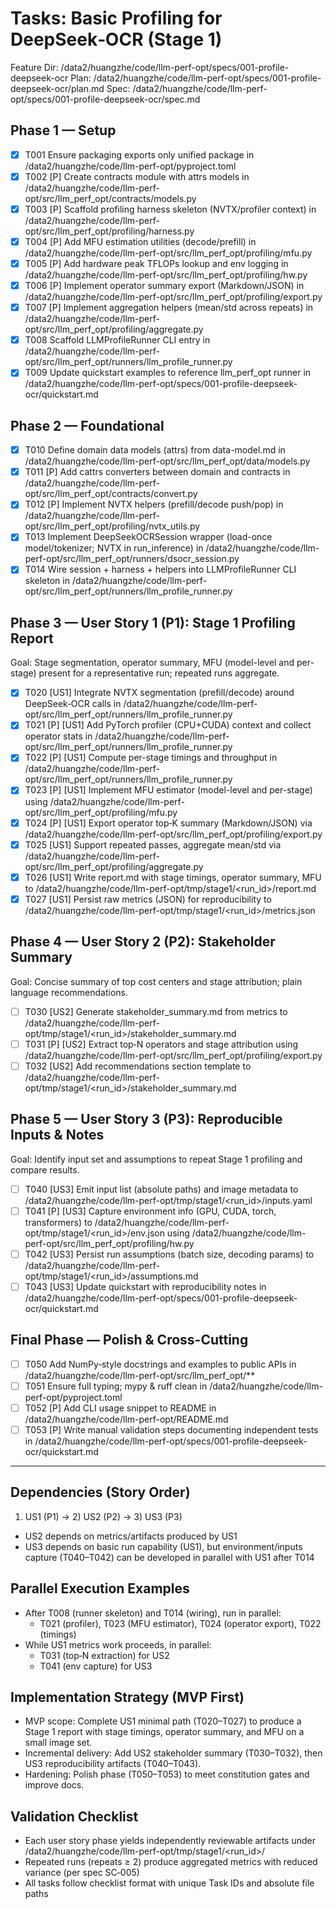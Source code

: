 # Tasks: Basic Profiling for DeepSeek‑OCR (Stage 1)

Feature Dir: /data2/huangzhe/code/llm-perf-opt/specs/001-profile-deepseek-ocr
Plan: /data2/huangzhe/code/llm-perf-opt/specs/001-profile-deepseek-ocr/plan.md
Spec: /data2/huangzhe/code/llm-perf-opt/specs/001-profile-deepseek-ocr/spec.md

## Phase 1 — Setup

- [X] T001 Ensure packaging exports only unified package in /data2/huangzhe/code/llm-perf-opt/pyproject.toml
- [X] T002 [P] Create contracts module with attrs models in /data2/huangzhe/code/llm-perf-opt/src/llm_perf_opt/contracts/models.py
- [X] T003 [P] Scaffold profiling harness skeleton (NVTX/profiler context) in /data2/huangzhe/code/llm-perf-opt/src/llm_perf_opt/profiling/harness.py
- [X] T004 [P] Add MFU estimation utilities (decode/prefill) in /data2/huangzhe/code/llm-perf-opt/src/llm_perf_opt/profiling/mfu.py
- [X] T005 [P] Add hardware peak TFLOPs lookup and env logging in /data2/huangzhe/code/llm-perf-opt/src/llm_perf_opt/profiling/hw.py
- [X] T006 [P] Implement operator summary export (Markdown/JSON) in /data2/huangzhe/code/llm-perf-opt/src/llm_perf_opt/profiling/export.py
- [X] T007 [P] Implement aggregation helpers (mean/std across repeats) in /data2/huangzhe/code/llm-perf-opt/src/llm_perf_opt/profiling/aggregate.py
- [X] T008 Scaffold LLMProfileRunner CLI entry in /data2/huangzhe/code/llm-perf-opt/src/llm_perf_opt/runners/llm_profile_runner.py
- [X] T009 Update quickstart examples to reference llm_perf_opt runner in /data2/huangzhe/code/llm-perf-opt/specs/001-profile-deepseek-ocr/quickstart.md

## Phase 2 — Foundational

- [X] T010 Define domain data models (attrs) from data-model.md in /data2/huangzhe/code/llm-perf-opt/src/llm_perf_opt/data/models.py
- [X] T011 [P] Add cattrs converters between domain and contracts in /data2/huangzhe/code/llm-perf-opt/src/llm_perf_opt/contracts/convert.py
- [X] T012 [P] Implement NVTX helpers (prefill/decode push/pop) in /data2/huangzhe/code/llm-perf-opt/src/llm_perf_opt/profiling/nvtx_utils.py
- [X] T013 Implement DeepSeekOCRSession wrapper (load-once model/tokenizer; NVTX in run_inference) in /data2/huangzhe/code/llm-perf-opt/src/llm_perf_opt/runners/dsocr_session.py
- [X] T014 Wire session + harness + helpers into LLMProfileRunner CLI skeleton in /data2/huangzhe/code/llm-perf-opt/src/llm_perf_opt/runners/llm_profile_runner.py

## Phase 3 — User Story 1 (P1): Stage 1 Profiling Report
Goal: Stage segmentation, operator summary, MFU (model-level and per-stage) present for a representative run; repeated runs aggregate.

- [X] T020 [US1] Integrate NVTX segmentation (prefill/decode) around DeepSeek‑OCR calls in /data2/huangzhe/code/llm-perf-opt/src/llm_perf_opt/runners/llm_profile_runner.py
- [X] T021 [P] [US1] Add PyTorch profiler (CPU+CUDA) context and collect operator stats in /data2/huangzhe/code/llm-perf-opt/src/llm_perf_opt/runners/llm_profile_runner.py
- [X] T022 [P] [US1] Compute per-stage timings and throughput in /data2/huangzhe/code/llm-perf-opt/src/llm_perf_opt/runners/llm_profile_runner.py
- [X] T023 [P] [US1] Implement MFU estimator (model-level and per-stage) using /data2/huangzhe/code/llm-perf-opt/src/llm_perf_opt/profiling/mfu.py
- [X] T024 [P] [US1] Export operator top‑K summary (Markdown/JSON) via /data2/huangzhe/code/llm-perf-opt/src/llm_perf_opt/profiling/export.py
- [X] T025 [US1] Support repeated passes, aggregate mean/std via /data2/huangzhe/code/llm-perf-opt/src/llm_perf_opt/profiling/aggregate.py
- [X] T026 [US1] Write report.md with stage timings, operator summary, MFU to /data2/huangzhe/code/llm-perf-opt/tmp/stage1/<run_id>/report.md
- [X] T027 [US1] Persist raw metrics (JSON) for reproducibility to /data2/huangzhe/code/llm-perf-opt/tmp/stage1/<run_id>/metrics.json

## Phase 4 — User Story 2 (P2): Stakeholder Summary
Goal: Concise summary of top cost centers and stage attribution; plain language recommendations.

- [ ] T030 [US2] Generate stakeholder_summary.md from metrics to /data2/huangzhe/code/llm-perf-opt/tmp/stage1/<run_id>/stakeholder_summary.md
- [ ] T031 [P] [US2] Extract top‑N operators and stage attribution using /data2/huangzhe/code/llm-perf-opt/src/llm_perf_opt/profiling/export.py
- [ ] T032 [US2] Add recommendations section template to /data2/huangzhe/code/llm-perf-opt/tmp/stage1/<run_id>/stakeholder_summary.md

## Phase 5 — User Story 3 (P3): Reproducible Inputs & Notes
Goal: Identify input set and assumptions to repeat Stage 1 profiling and compare results.

- [ ] T040 [US3] Emit input list (absolute paths) and image metadata to /data2/huangzhe/code/llm-perf-opt/tmp/stage1/<run_id>/inputs.yaml
- [ ] T041 [P] [US3] Capture environment info (GPU, CUDA, torch, transformers) to /data2/huangzhe/code/llm-perf-opt/tmp/stage1/<run_id>/env.json using /data2/huangzhe/code/llm-perf-opt/src/llm_perf_opt/profiling/hw.py
- [ ] T042 [US3] Persist run assumptions (batch size, decoding params) to /data2/huangzhe/code/llm-perf-opt/tmp/stage1/<run_id>/assumptions.md
- [ ] T043 [US3] Update quickstart with reproducibility notes in /data2/huangzhe/code/llm-perf-opt/specs/001-profile-deepseek-ocr/quickstart.md

## Final Phase — Polish & Cross-Cutting

- [ ] T050 Add NumPy‑style docstrings and examples to public APIs in /data2/huangzhe/code/llm-perf-opt/src/llm_perf_opt/**
- [ ] T051 Ensure full typing; mypy & ruff clean in /data2/huangzhe/code/llm-perf-opt/pyproject.toml
- [ ] T052 [P] Add CLI usage snippet to README in /data2/huangzhe/code/llm-perf-opt/README.md
- [ ] T053 [P] Write manual validation steps documenting independent tests in /data2/huangzhe/code/llm-perf-opt/specs/001-profile-deepseek-ocr/quickstart.md

---

## Dependencies (Story Order)

1) US1 (P1) → 2) US2 (P2) → 3) US3 (P3)
- US2 depends on metrics/artifacts produced by US1
- US3 depends on basic run capability (US1), but environment/inputs capture (T040–T042) can be developed in parallel with US1 after T014

## Parallel Execution Examples

- After T008 (runner skeleton) and T014 (wiring), run in parallel:
  - T021 (profiler), T023 (MFU estimator), T024 (operator export), T022 (timings)
- While US1 metrics work proceeds, in parallel:
  - T031 (top‑N extraction) for US2
  - T041 (env capture) for US3

## Implementation Strategy (MVP First)

- MVP scope: Complete US1 minimal path (T020–T027) to produce a Stage 1 report with stage timings, operator summary, and MFU on a small image set.
- Incremental delivery: Add US2 stakeholder summary (T030–T032), then US3 reproducibility artifacts (T040–T043).
- Hardening: Polish phase (T050–T053) to meet constitution gates and improve docs.

## Validation Checklist

- Each user story phase yields independently reviewable artifacts under /data2/huangzhe/code/llm-perf-opt/tmp/stage1/<run_id>/
- Repeated runs (repeats ≥ 2) produce aggregated metrics with reduced variance (per spec SC‑005)
- All tasks follow checklist format with unique Task IDs and absolute file paths
